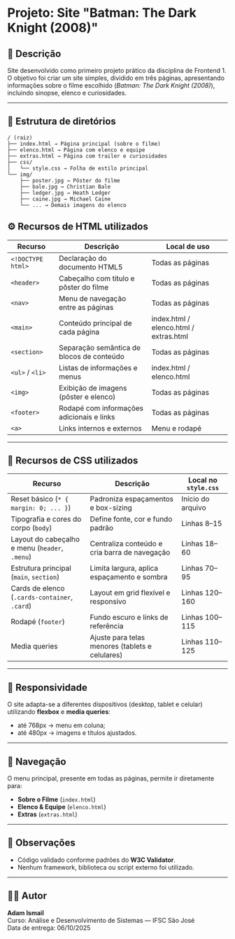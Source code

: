 # Projeto: Site "Batman: The Dark Knight (2008)"

## 📘 Descrição
Site desenvolvido como primeiro projeto prático da disciplina de Frontend 1.  
O objetivo foi criar um site simples, dividido em três páginas, apresentando informações sobre o filme escolhido (*Batman: The Dark Knight (2008)*), incluindo sinopse, elenco e curiosidades.

---

## 🧱 Estrutura de diretórios
```text
/ (raiz)
├── index.html → Página principal (sobre o filme)
├── elenco.html → Página com elenco e equipe
├── extras.html → Página com trailer e curiosidades
├── css/
│   └── style.css → Folha de estilo principal
└── img/
    ├── poster.jpg → Pôster do filme
    ├── bale.jpg → Christian Bale
    ├── ledger.jpg → Heath Ledger
    ├── caine.jpg → Michael Caine
    └── ... → Demais imagens do elenco
```

## ⚙️ Recursos de HTML utilizados

| Recurso | Descrição | Local de uso |
|----------|------------|--------------|
| `<!DOCTYPE html>` | Declaração do documento HTML5 | Todas as páginas |
| `<header>` | Cabeçalho com título e pôster do filme | Todas as páginas |
| `<nav>` | Menu de navegação entre as páginas | Todas as páginas |
| `<main>` | Conteúdo principal de cada página | index.html / elenco.html / extras.html |
| `<section>` | Separação semântica de blocos de conteúdo | Todas as páginas |
| `<ul>` / `<li>` | Listas de informações e menus | index.html / elenco.html |
| `<img>` | Exibição de imagens (pôster e elenco) | Todas as páginas |
| `<footer>` | Rodapé com informações adicionais e links | Todas as páginas |
| `<a>` | Links internos e externos | Menu e rodapé |

---

## 🎨 Recursos de CSS utilizados

| Recurso | Descrição | Local no `style.css` |
|----------|------------|----------------------|
| Reset básico (`* { margin: 0; ... }`) | Padroniza espaçamentos e box-sizing | Início do arquivo |
| Tipografia e cores do corpo (`body`) | Define fonte, cor e fundo padrão | Linhas 8–15 |
| Layout do cabeçalho e menu (`header`, `.menu`) | Centraliza conteúdo e cria barra de navegação | Linhas 18–60 |
| Estrutura principal (`main`, `section`) | Limita largura, aplica espaçamento e sombra | Linhas 70–95 |
| Cards de elenco (`.cards-container`, `.card`) | Layout em grid flexível e responsivo | Linhas 120–160 |
| Rodapé (`footer`) | Fundo escuro e links de referência | Linhas 100–115 |
| Media queries | Ajuste para telas menores (tablets e celulares) | Linhas 110–125 |

---

## 📱 Responsividade
O site adapta-se a diferentes dispositivos (desktop, tablet e celular) utilizando **flexbox** e **media queries**:
- até 768px → menu em coluna;
- até 480px → imagens e títulos ajustados.

---

## 🔗 Navegação
O menu principal, presente em todas as páginas, permite ir diretamente para:
- **Sobre o Filme** (`index.html`)
- **Elenco & Equipe** (`elenco.html`)
- **Extras** (`extras.html`)

---

## 🧩 Observações
- Código validado conforme padrões do **W3C Validator**.  
- Nenhum framework, biblioteca ou script externo foi utilizado.

---

## 👨‍💻 Autor
**Adam Ismail**  
Curso: Análise e Desenvolvimento de Sistemas — IFSC São José  
Data de entrega: 06/10/2025
